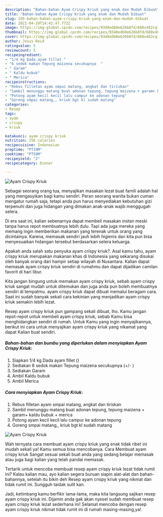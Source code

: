 ```yaml
---
description: "Bahan-bahan Ayam Crispy Kriuk yang enak dan Mudah Dibuat"
title: "Bahan-bahan Ayam Crispy Kriuk yang enak dan Mudah Dibuat"
slug: 195-bahan-bahan-ayam-crispy-kriuk-yang-enak-dan-mudah-dibuat
date: 2021-04-20T14:42:47.772Z
image: https://img-global.cpcdn.com/recipes/9348edb0e626b8fd/680x482cq70/ayam-crispy-kriuk-foto-resep-utama.jpg
thumbnail: https://img-global.cpcdn.com/recipes/9348edb0e626b8fd/680x482cq70/ayam-crispy-kriuk-foto-resep-utama.jpg
cover: https://img-global.cpcdn.com/recipes/9348edb0e626b8fd/680x482cq70/ayam-crispy-kriuk-foto-resep-utama.jpg
author: Jesus Reid
ratingvalue: 5
reviewcount: 5
recipeingredient:
- "1/4 kg Dada ayam fillet "
- "6 sedok makan Tepung maizena secukupnya  "
- " Garam"
- " Kaldu bubuk"
- " Merica"
recipeinstructions:
- "Rebus filletan ayam smpai matang, angkat dan tiriskan"
- "Sambil menunggu matang buat adonan tepung, tepung maizena + garam+ kaldu bubuk + merica"
- "Potong ayam kecil kecil lalu campur ke adonan tepung"
- "Goreng smpai matang,, kriuk bgt kl sudah matang"
categories:
- Resep
tags:
- ayam
- crispy
- kriuk

katakunci: ayam crispy kriuk 
nutrition: 256 calories
recipecuisine: Indonesian
preptime: "PT19M"
cooktime: "PT59M"
recipeyield: "2"
recipecategory: Dinner

---
```



![Ayam Crispy Kriuk](https://img-global.cpcdn.com/recipes/9348edb0e626b8fd/680x482cq70/ayam-crispy-kriuk-foto-resep-utama.jpg)

Sebagai seorang orang tua, menyajikan masakan lezat buat famili adalah hal yang mengasyikan bagi kamu sendiri. Peran seorang  wanita bukan cuman mengatur rumah saja, tetapi anda pun harus menyediakan kebutuhan gizi terpenuhi dan juga hidangan yang dimakan anak-anak wajib menggugah selera.

Di era  saat ini, kalian sebenarnya dapat membeli masakan instan meski tanpa harus repot membuatnya lebih dulu. Tapi ada juga mereka yang memang ingin memberikan makanan yang terenak untuk orang yang dicintainya. Karena, memasak sendiri jauh lebih higienis dan kita pun bisa menyesuaikan hidangan tersebut berdasarkan selera keluarga. 



Apakah anda salah satu penyuka ayam crispy kriuk?. Asal kamu tahu, ayam crispy kriuk merupakan makanan khas di Indonesia yang sekarang disukai oleh banyak orang dari hampir setiap wilayah di Nusantara. Kalian dapat memasak ayam crispy kriuk sendiri di rumahmu dan dapat dijadikan camilan favorit di hari libur.

Kita jangan bingung untuk memakan ayam crispy kriuk, sebab ayam crispy kriuk sangat mudah untuk ditemukan dan juga anda pun boleh membuatnya sendiri di tempatmu. ayam crispy kriuk dapat dibuat memalui beragam cara. Saat ini sudah banyak sekali cara kekinian yang menjadikan ayam crispy kriuk semakin lebih lezat.

Resep ayam crispy kriuk pun gampang sekali dibuat, lho. Kamu jangan repot-repot untuk membeli ayam crispy kriuk, sebab Kamu bisa menghidangkan sendiri di rumah. Untuk Kamu yang ingin menyajikannya, berikut ini cara untuk menyajikan ayam crispy kriuk yang nikamat yang dapat Kalian buat sendiri.

<!--inarticleads1-->

##### Bahan-bahan dan bumbu yang diperlukan dalam menyiapkan Ayam Crispy Kriuk:

1. Siapkan 1/4 kg Dada ayam fillet ()
1. Sediakan 6 sedok makan Tepung maizena secukupnya (+/- )
1. Sediakan  Garam
1. Ambil  Kaldu bubuk
1. Ambil  Merica




<!--inarticleads2-->

##### Cara menyiapkan Ayam Crispy Kriuk:

1. Rebus filletan ayam smpai matang, angkat dan tiriskan
1. Sambil menunggu matang buat adonan tepung, tepung maizena + garam+ kaldu bubuk + merica
1. Potong ayam kecil kecil lalu campur ke adonan tepung
1. Goreng smpai matang,, kriuk bgt kl sudah matang
<img src="https://img-global.cpcdn.com/steps/243a53f6770943ee/160x128cq70/ayam-crispy-kriuk-langkah-memasak-4-foto.jpg" alt="Ayam Crispy Kriuk">



Wah ternyata cara membuat ayam crispy kriuk yang enak tidak ribet ini mudah sekali ya! Kamu semua bisa mencobanya. Cara Membuat ayam crispy kriuk Sangat sesuai sekali buat anda yang sedang belajar memasak atau juga bagi kalian yang telah pandai memasak.

Tertarik untuk mencoba membuat resep ayam crispy kriuk lezat tidak rumit ini? Kalau kalian mau, ayo kalian segera buruan siapin alat-alat dan bahan-bahannya, setelah itu bikin deh Resep ayam crispy kriuk yang nikmat dan tidak rumit ini. Sungguh taidak sulit kan. 

Jadi, ketimbang kamu berfikir lama-lama, maka kita langsung sajikan resep ayam crispy kriuk ini. Dijamin anda gak akan nyesel sudah membuat resep ayam crispy kriuk lezat sederhana ini! Selamat mencoba dengan resep ayam crispy kriuk nikmat tidak rumit ini di rumah masing-masing,ya!.

